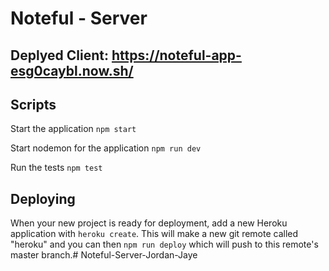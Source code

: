 # Noteful - Server 

## Deplyed Client: https://noteful-app-esg0caybl.now.sh/

## Scripts

Start the application `npm start`

Start nodemon for the application `npm run dev`

Run the tests `npm test`

## Deploying

When your new project is ready for deployment, add a new Heroku application with `heroku create`. This will make a new git remote called "heroku" and you can then `npm run deploy` which will push to this remote's master branch.# Noteful-Server-Jordan-Jaye
